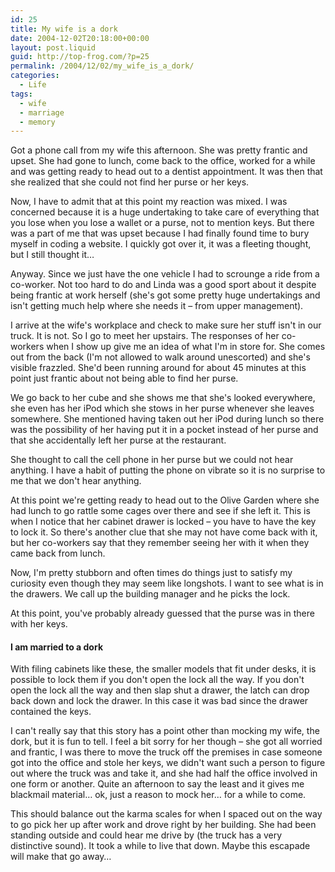 ```yaml
---
id: 25
title: My wife is a dork
date: 2004-12-02T20:18:00+00:00
layout: post.liquid
guid: http://top-frog.com/?p=25
permalink: /2004/12/02/my_wife_is_a_dork/
categories:
  - Life
tags:
  - wife
  - marriage
  - memory
---
```

Got a phone call from my wife this afternoon. She was pretty frantic and upset. She had gone to lunch, come back to the office, worked for a while and was getting ready to head out to a dentist appointment. It was then that she realized that she could not find her purse or her keys.

Now, I have to admit that at this point my reaction was mixed. I was concerned because it is a huge undertaking to take care of everything that you lose when you lose a wallet or a purse, not to mention keys. But there was a part of me that was upset because I had finally found time to bury myself in coding a website. I quickly got over it, it was a fleeting thought, but I still thought it…

Anyway. Since we just have the one vehicle I had to scrounge a ride from a co-worker. Not too hard to do and Linda was a good sport about it despite being frantic at work herself (she's got some pretty huge undertakings and isn't getting much help where she needs it – from upper management).

I arrive at the wife's workplace and check to make sure her stuff isn't in our truck. It is not. So I go to meet her upstairs. The responses of her co-workers when I show up give me an idea of what I'm in store for. She comes out from the back (I'm not allowed to walk around unescorted) and she's visible frazzled. She'd been running around for about 45 minutes at this point just frantic about not being able to find her purse. 

We go back to her cube and she shows me that she's looked everywhere, she even has her iPod which she stows in her purse whenever she leaves somewhere. She mentioned having taken out her iPod during lunch so there was the possibility of her having put it in a pocket instead of her purse and that she accidentally left her purse at the restaurant.

She thought to call the cell phone in her purse but we could not hear anything. I have a habit of putting the phone on vibrate so it is no surprise to me that we don't hear anything.

At this point we're getting ready to head out to the Olive Garden where she had lunch to go rattle some cages over there and see if she left it. This is when I notice that her cabinet drawer is locked – you have to have the key to lock it. So there's another clue that she may not have come back with it, but her co-workers say that they remember seeing her with it when they came back from lunch.

Now, I'm pretty stubborn and often times do things just to satisfy my curiosity even though they may seem like longshots. I want to see what is in the drawers. We call up the building manager and he picks the lock.

At this point, you've probably already guessed that the purse was in there with her keys.

#### I am married to a dork

With filing cabinets like these, the smaller models that fit under desks, it is possible to lock them if you don't open the lock all the way. If you don't open the lock all the way and then slap shut a drawer, the latch can drop back down and lock the drawer. In this case it was bad since the drawer contained the keys.

I can't really say that this story has a point other than mocking my wife, the dork, but it is fun to tell. I feel a bit sorry for her though – she got all worried and frantic, I was there to move the truck off the premises in case someone got into the office and stole her keys, we didn't want such a person to figure out where the truck was and take it, and she had half the office involved in one form or another. Quite an afternoon to say the least and it gives me blackmail material… ok, just a reason to mock her… for a while to come.

This should balance out the karma scales for when I spaced out on the way to go pick her up after work and drove right by her building. She had been standing outside and could hear me drive by (the truck has a very distinctive sound). It took a while to live that down. Maybe this escapade will make that go away…
